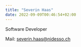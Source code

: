 ```yaml
---
title: "Severin Haas"
date: 2022-09-09T00:46:54+02:00
---
```


Software Developer

Mail: [severin.haas@nidesso.ch](mailto:severin.haas@nidesso.ch)